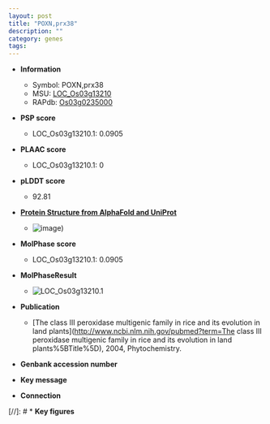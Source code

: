 ```yaml
---
layout: post
title: "POXN,prx38"
description: ""
category: genes
tags: 
---
```


* **Information**  
    + Symbol: POXN,prx38  
    + MSU: [LOC_Os03g13210](http://rice.plantbiology.msu.edu/cgi-bin/ORF_infopage.cgi?orf=LOC_Os03g13210)  
    + RAPdb: [Os03g0235000](http://rapdb.dna.affrc.go.jp/viewer/gbrowse_details/irgsp1?name=Os03g0235000)  

* **PSP score**  
    + LOC_Os03g13210.1: 0.0905 

* **PLAAC score**  
    + LOC_Os03g13210.1: 0 

* **pLDDT score**
    + 92.81

* **[Protein Structure from AlphaFold and UniProt](https://www.uniprot.org/uniprotkb/Q5U1Q5/entry#structure)**
    + ![image](https://ricepsp.github.io/images/Q5/AF-Q5U1Q5-F1.png))

* **MolPhase score**
    + LOC_Os03g13210.1: 0.0905

* **MolPhaseResult**
    + ![LOC_Os03g13210.1](https://ricepsp.github.io/pictures/LOC_Os03g/LOC_Os03g13210.1.png)

* **Publication**  
    + [The class III peroxidase multigenic family in rice and its evolution in land plants](http://www.ncbi.nlm.nih.gov/pubmed?term=The class III peroxidase multigenic family in rice and its evolution in land plants%5BTitle%5D), 2004, Phytochemistry.

* **Genbank accession number**  

* **Key message**  

* **Connection**  

[//]: # * **Key figures**  


